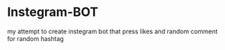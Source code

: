 # Instegram-BOT
my attempt to create instegram bot that press likes and random comment for random hashtag
